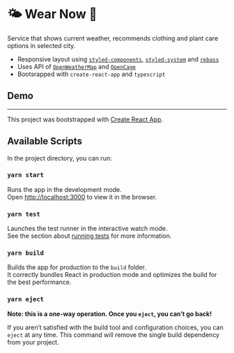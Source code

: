 # 🌤 Wear Now 👔
Service that shows current weather, recommends clothing and plant care options in selected city.

- Responsive layout using [`styled-components`](https://styled-components.com/), [`styled-system`](https://styled-system.com/) and [`rebass`](https://rebassjs.org/)
- Uses API of [`OpenWeatherMap`](https://openweathermap.org/) and [`OpenCage`](https://opencagedata.com/)  
- Bootsrapped with `create-react-app` and `typescript`

## Demo



--------

This project was bootstrapped with [Create React App](https://github.com/facebook/create-react-app).

## Available Scripts

In the project directory, you can run:

### `yarn start`

Runs the app in the development mode.<br />
Open [http://localhost:3000](http://localhost:3000) to view it in the browser.

### `yarn test`

Launches the test runner in the interactive watch mode.<br />
See the section about [running tests](https://facebook.github.io/create-react-app/docs/running-tests) for more information.

### `yarn build`

Builds the app for production to the `build` folder.<br />
It correctly bundles React in production mode and optimizes the build for the best performance.


### `yarn eject`

**Note: this is a one-way operation. Once you `eject`, you can’t go back!**

If you aren’t satisfied with the build tool and configuration choices, you can `eject` at any time. This command will remove the single build dependency from your project.
